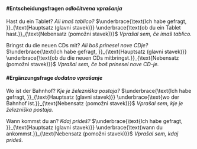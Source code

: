 #### #Entscheidungsfragen *odločitvena vprašanja*
Hast du ein Tablet? *Ali imaš tablico?*
$\underbrace{\text{Ich habe gefragt, }}_{\text{Hauptsatz (glavni stavek)}} \underbrace{\text{ob du ein Tablet hast.}}_{\text{Nebensatz (pomožni stavek)}}$
*Vprašal sem, če imaš tablico.*

Bringst du die neuen CDs mit? *Ali boš prinesel nove CDje?*
$\underbrace{\text{Ich habe gefragt, }}_{\text{Hauptsatz (glavni stavek)}} \underbrace{\text{ob du die neuen CDs mitbringst.}}_{\text{Nebensatz (pomožni stavek)}}$
*Vprašal sem, če boš prinesel nove CD-je.*

#### #Ergänzungsfrage *dodatno vprašanje*
Wo ist der Bahnhof? *Kje je železniška postaja?*
$\underbrace{\text{Ich habe gefragt, }}_{\text{Hauptsatz (glavni stavek)}} \underbrace{\text{wo der Bahnhof ist.}}_{\text{Nebensatz (pomožni stavek)}}$
*Vprašal sem, kje je železniška postaja.*

Wann kommst du an? *Kdaj prideš?*
$\underbrace{\text{Ich habe gefragt, }}_{\text{Hauptsatz (glavni stavek)}} \underbrace{\text{wann du ankommst.}}_{\text{Nebensatz (pomožni stavek)}}$
*Vprašal sem, kdaj prideš.*